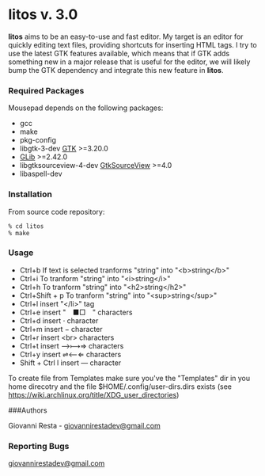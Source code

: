 # litos v. 3.0

**litos** aims to be an easy-to-use and fast editor. My target is an editor for quickly editing text files, providing shortcuts for inserting HTML tags. I try to use the latest GTK features available, which means that if GTK adds something new in a major release that is useful for the editor, we will likely bump the GTK dependency and integrate this new feature in **litos**.

### Required Packages 

Mousepad depends on the following packages:

* gcc
* make
* pkg-config
* libgtk-3-dev [GTK](https://www.gtk.org) >=3.20.0
* [GLib](https://wiki.gnome.org/Projects/GLib) >=2.42.0
* libgtksourceview-4-dev [GtkSourceView](https://wiki.gnome.org/Projects/GtkSourceView) >=4.0
* libaspell-dev

### Installation

From source code repository: 

    % cd litos
    % make

### Usage

* Ctrl+b If text is selected tranforms "string" into "&lt;b&gt;string&lt;/b&gt;"
* Ctrl+i To tranform "string" into "&lt;i&gt;string&lt;/i&gt;"
* Ctrl+h To tranform "string" into "&lt;h2&gt;string&lt;/h2&gt;"
* Ctrl+Shift + p To tranform "string" into "&lt;sup&gt;string&lt;/sup&gt;"
* Ctrl+l insert "&lt;/li&gt;" tag
* Ctrl+e insert "&emsp;■□&emsp;" characters
* Ctrl+d insert ⋅ character
* Ctrl+m insert − character
* Ctrl+r insert &lt;br&gt; characters
* Ctrl+t insert ⟶⟼⇒ characters
* Ctrl+y insert ⇌⟵⇐ characters
* Shift + Ctrl l insert — character

To create file from Templates make sure you've the "Templates" dir in you home direcotry and the file $HOME/.config/user-dirs.dirs exists (see https://wiki.archlinux.org/title/XDG_user_directories)

###Authors

Giovanni Resta - giovannirestadev@gmail.com

### Reporting Bugs

giovannirestadev@gmail.com
